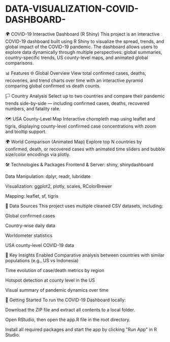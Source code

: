 # DATA-VISUALIZATION-COVID-DASHBOARD-

🌍 COVID-19 Interactive Dashboard (R Shiny)
This project is an interactive COVID-19 dashboard built using R Shiny to visualize the spread, trends, and global impact of the COVID-19 pandemic. The dashboard allows users to explore data dynamically through multiple perspectives: global summaries, country-specific trends, US county-level maps, and animated global comparisons.

📊 Features
🌐 Global Overview
View total confirmed cases, deaths, recoveries, and trend charts over time with an interactive pyramid comparing global confirmed vs death counts.

🏳️ Country Analysis
Select up to two countries and compare their pandemic trends side-by-side — including confirmed cases, deaths, recovered numbers, and fatality rate.

🗺 USA County-Level Map
Interactive choropleth map using leaflet and tigris, displaying county-level confirmed case concentrations with zoom and tooltip support.

🌍 World Comparison (Animated Map)
Explore top N countries by confirmed, death, or recovered cases with animated time sliders and bubble size/color encodings via plotly.

🛠️ Technologies & Packages
Frontend & Server: shiny, shinydashboard

Data Manipulation: dplyr, readr, lubridate

Visualization: ggplot2, plotly, scales, RColorBrewer

Mapping: leaflet, sf, tigris

📁 Data Sources
This project uses multiple cleaned CSV datasets, including:

Global confirmed cases

Country-wise daily data

Worldometer statistics

USA county-level COVID-19 data

🧠 Key Insights Enabled
Comparative analysis between countries with similar populations (e.g., US vs Indonesia)

Time evolution of case/death metrics by region

Hotspot detection at county level in the US

Visual summary of pandemic dynamics over time

🚀 Getting Started
To run the COVID-19 Dashboard locally:

Download the ZIP file and extract all contents to a local folder.

Open RStudio, then open the app.R file in the root directory.

Install all required packages and start the app by clicking "Run App" in R Studio.
